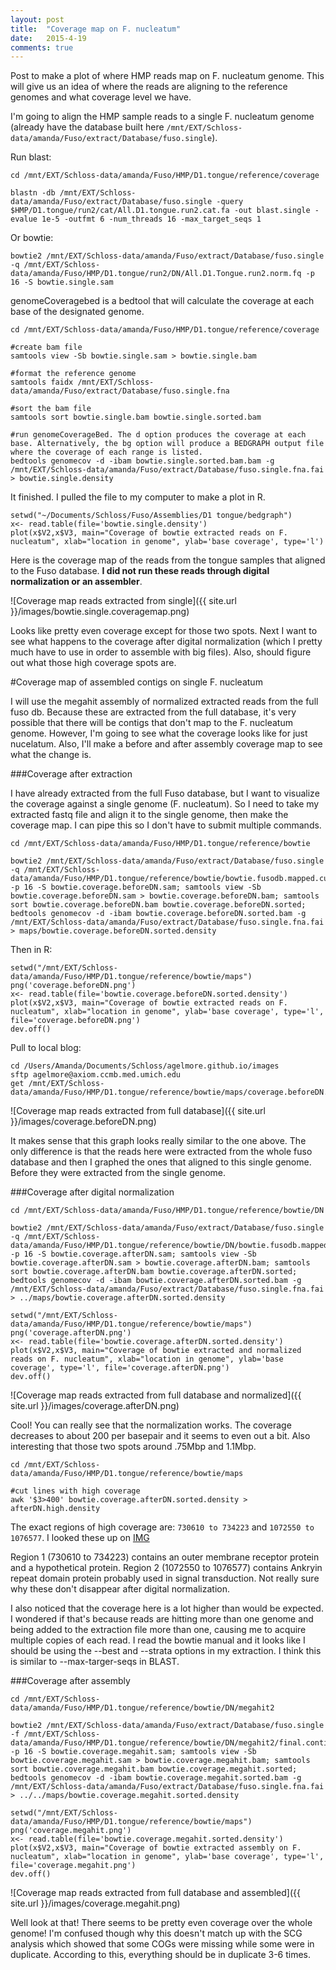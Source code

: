 ```yaml
---
layout: post
title:  "Coverage map on F. nucleatum"
date:   2015-4-19
comments: true
---
```


Post to make a plot of where HMP reads map on F. nucleatum genome. This will give us an idea of where the reads are aligning to the reference genomes and what coverage level we have. 

I'm going to align the HMP sample reads to a single F. nucleatum genome (already have the database built here `/mnt/EXT/Schloss-data/amanda/Fuso/extract/Database/fuso.single`). 

Run blast:

~~~~
cd /mnt/EXT/Schloss-data/amanda/Fuso/HMP/D1.tongue/reference/coverage

blastn -db /mnt/EXT/Schloss-data/amanda/Fuso/extract/Database/fuso.single -query $HMP/D1.tongue/run2/cat/All.D1.tongue.run2.cat.fa -out blast.single -evalue 1e-5 -outfmt 6 -num_threads 16 -max_target_seqs 1
~~~~

Or bowtie:

~~~~
bowtie2 /mnt/EXT/Schloss-data/amanda/Fuso/extract/Database/fuso.single -q /mnt/EXT/Schloss-data/amanda/Fuso/HMP/D1.tongue/run2/DN/All.D1.Tongue.run2.norm.fq -p 16 -S bowtie.single.sam
~~~~

genomeCoveragebed is a bedtool that will calculate the coverage at each base of the designated genome. 

~~~~
cd /mnt/EXT/Schloss-data/amanda/Fuso/HMP/D1.tongue/reference/coverage

#create bam file
samtools view -Sb bowtie.single.sam > bowtie.single.bam

#format the reference genome
samtools faidx /mnt/EXT/Schloss-data/amanda/Fuso/extract/Database/fuso.single.fna  

#sort the bam file
samtools sort bowtie.single.bam bowtie.single.sorted.bam

#run genomeCoverageBed. The d option produces the coverage at each base. Alternatively, the bg option will produce a BEDGRAPH output file where the coverage of each range is listed. 
bedtools genomecov -d -ibam bowtie.single.sorted.bam.bam -g /mnt/EXT/Schloss-data/amanda/Fuso/extract/Database/fuso.single.fna.fai > bowtie.single.density

~~~~

It finished. I pulled the file to my computer to make a plot in R.

~~~~
setwd("~/Documents/Schloss/Fuso/Assemblies/D1 tongue/bedgraph")
x<- read.table(file='bowtie.single.density')
plot(x$V2,x$V3, main="Coverage of bowtie extracted reads on F. nucleatum", xlab="location in genome", ylab='base coverage', type='l')

~~~~

Here is the coverage map of the reads from the tongue samples that aligned to the Fuso database. **I did not run these reads through digital normalization or an assembler**. 

![Coverage map reads extracted from single]({{ site.url }}/images/bowtie.single.coveragemap.png)


Looks like pretty even coverage except for those two spots. Next I want to see what happens to the coverage after digital normalization (which I pretty much have to use in order to assemble with big files). Also, should figure out what those high coverage spots are.

#Coverage map of assembled contigs on single F. nucleatum

I will use the megahit assembly of normalized extracted reads from the full fuso db. Because these are extracted from the full database, it's very possible that there will be contigs that don't map to the F. nucleatum genome. However, I'm going to see what the coverage looks like for just nucelatum. Also, I'll make a before and after assembly coverage map to see what the change is.


###Coverage after extraction

I have already extracted from the full Fuso database, but I want to visualize the coverage against a single genome (F. nucleatum). So I need to take my extracted fastq file and align it to the single genome, then make the coverage map. I can pipe this so I don't have to submit multiple commands.

~~~~
cd /mnt/EXT/Schloss-data/amanda/Fuso/HMP/D1.tongue/reference/bowtie

bowtie2 /mnt/EXT/Schloss-data/amanda/Fuso/extract/Database/fuso.single -q /mnt/EXT/Schloss-data/amanda/Fuso/HMP/D1.tongue/reference/bowtie/bowtie.fusodb.mapped.cut.fastq -p 16 -S bowtie.coverage.beforeDN.sam; samtools view -Sb bowtie.coverage.beforeDN.sam > bowtie.coverage.beforeDN.bam; samtools sort bowtie.coverage.beforeDN.bam bowtie.coverage.beforeDN.sorted; bedtools genomecov -d -ibam bowtie.coverage.beforeDN.sorted.bam -g /mnt/EXT/Schloss-data/amanda/Fuso/extract/Database/fuso.single.fna.fai > maps/bowtie.coverage.beforeDN.sorted.density 
~~~~

Then in R:

~~~~
setwd("/mnt/EXT/Schloss-data/amanda/Fuso/HMP/D1.tongue/reference/bowtie/maps")
png('coverage.beforeDN.png')
x<- read.table(file='bowtie.coverage.beforeDN.sorted.density')
plot(x$V2,x$V3, main="Coverage of bowtie extracted reads on F. nucleatum", xlab="location in genome", ylab='base coverage', type='l', file='coverage.beforeDN.png')
dev.off()
~~~~

Pull to local blog:

~~~~
cd /Users/Amanda/Documents/Schloss/agelmore.github.io/images
sftp agelmore@axiom.ccmb.med.umich.edu
get /mnt/EXT/Schloss-data/amanda/Fuso/HMP/D1.tongue/reference/bowtie/maps/coverage.beforeDN.png
~~~~

![Coverage map reads extracted from full database]({{ site.url }}/images/coverage.beforeDN.png)

It makes sense that this graph looks really similar to the one above. The only difference is that the reads here were extracted from the whole fuso database and then I graphed the ones that aligned to this single genome. Before they were extracted from the single genome. 

###Coverage after digital normalization

~~~~
cd /mnt/EXT/Schloss-data/amanda/Fuso/HMP/D1.tongue/reference/bowtie/DN

bowtie2 /mnt/EXT/Schloss-data/amanda/Fuso/extract/Database/fuso.single -q /mnt/EXT/Schloss-data/amanda/Fuso/HMP/D1.tongue/reference/bowtie/DN/bowtie.fusodb.mapped.cut.normalized.fastq -p 16 -S bowtie.coverage.afterDN.sam; samtools view -Sb bowtie.coverage.afterDN.sam > bowtie.coverage.afterDN.bam; samtools sort bowtie.coverage.afterDN.bam bowtie.coverage.afterDN.sorted; bedtools genomecov -d -ibam bowtie.coverage.afterDN.sorted.bam -g /mnt/EXT/Schloss-data/amanda/Fuso/extract/Database/fuso.single.fna.fai > ../maps/bowtie.coverage.afterDN.sorted.density 

setwd("/mnt/EXT/Schloss-data/amanda/Fuso/HMP/D1.tongue/reference/bowtie/maps")
png('coverage.afterDN.png')
x<- read.table(file='bowtie.coverage.afterDN.sorted.density')
plot(x$V2,x$V3, main="Coverage of bowtie extracted and normalized reads on F. nucleatum", xlab="location in genome", ylab='base coverage', type='l', file='coverage.afterDN.png')
dev.off()
~~~~

![Coverage map reads extracted from full database and normalized]({{ site.url }}/images/coverage.afterDN.png)

Cool! You can really see that the normalization works. The coverage decreases to about 200 per basepair and it seems to even out a bit. Also interesting that those two spots around .75Mbp and 1.1Mbp.

~~~~
cd /mnt/EXT/Schloss-data/amanda/Fuso/HMP/D1.tongue/reference/bowtie/maps

#cut lines with high coverage
awk '$3>400' bowtie.coverage.afterDN.sorted.density > afterDN.high.density
~~~~

The exact regions of high coverage are: `730610 to 734223` and `1072550 to 1076577`. I looked these up on [IMG](https://img.jgi.doe.gov/cgi-bin/w/main.cgi?section=TaxonCircMaps&page=circMaps&taxon_oid=2606217376&pidt=12143.1430164945)

Region 1 (730610 to 734223) contains an outer membrane receptor protein and a hypothetical protein. Region 2 (1072550 to 1076577) contains Ankryin repeat domain protein probably used in signal transduction. Not really sure why these don't disappear after digital normalization.

I also noticed that the coverage here is a lot higher than would be expected. I wondered if that's because reads are hitting more than one genome and being added to the extraction file more than one, causing me to acquire multiple copies of each read. I read the bowtie manual and it looks like I should be using the --best and --strata options in my extraction. I think this is similar to --max-targer-seqs in BLAST. 

###Coverage after assembly

~~~~
cd /mnt/EXT/Schloss-data/amanda/Fuso/HMP/D1.tongue/reference/bowtie/DN/megahit2

bowtie2 /mnt/EXT/Schloss-data/amanda/Fuso/extract/Database/fuso.single -f /mnt/EXT/Schloss-data/amanda/Fuso/HMP/D1.tongue/reference/bowtie/DN/megahit2/final.contigs.fa -p 16 -S bowtie.coverage.megahit.sam; samtools view -Sb bowtie.coverage.megahit.sam > bowtie.coverage.megahit.bam; samtools sort bowtie.coverage.megahit.bam bowtie.coverage.megahit.sorted; bedtools genomecov -d -ibam bowtie.coverage.megahit.sorted.bam -g /mnt/EXT/Schloss-data/amanda/Fuso/extract/Database/fuso.single.fna.fai > ../../maps/bowtie.coverage.megahit.sorted.density 

setwd("/mnt/EXT/Schloss-data/amanda/Fuso/HMP/D1.tongue/reference/bowtie/maps")
png('coverage.megahit.png')
x<- read.table(file='bowtie.coverage.megahit.sorted.density')
plot(x$V2,x$V3, main="Coverage of bowtie extracted assembly on F. nucleatum", xlab="location in genome", ylab='base coverage', type='l', file='coverage.megahit.png')
dev.off()

~~~~

![Coverage map reads extracted from full database and assembled]({{ site.url }}/images/coverage.megahit.png)

Well look at that! There seems to be pretty even coverage over the whole genome! I'm confused though why this doesn't match up with the SCG analysis which showed that some COGs were missing while some were in duplicate. According to this, everything should be in duplicate 3-6 times. 

